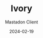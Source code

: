 ---
title: Ivory
subtitle: Mastadon Client
type: app
date: 2024-02-19
image: ./images/ivory.png
link: https://tapbots.com/ivory/
tags: ["iOS", "iPadOS", "macOS"]
---